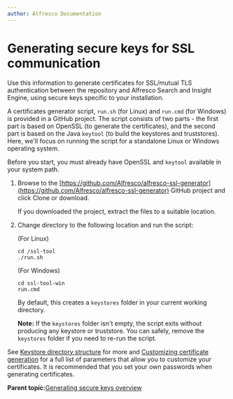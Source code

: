 ```yaml
---
author: Alfresco Documentation
---
```


# Generating secure keys for SSL communication

Use this information to generate certificates for SSL/mutual TLS authentication between the repository and Alfresco Search and Insight Engine, using secure keys specific to your installation.

A certificates generator script, `run.sh` \(for Linux\) and `run.cmd` \(for Windows\) is provided in a GitHub project. The script consists of two parts - the first part is based on OpenSSL \(to generate the certificates\), and the second part is based on the Java `keytool` \(to build the keystores and truststores\). Here, we'll focus on running the script for a standalone Linux or Windows operating system.

Before you start, you must already have OpenSSL and `keytool` available in your system path.

1.  Browse to the [https://github.com/Alfresco/alfresco-ssl-generator](https://github.com/Alfresco/alfresco-ssl-generator) GitHub project and click Clone or download.

    If you downloaded the project, extract the files to a suitable location.

2.  Change directory to the following location and run the script:

    \(For Linux\)

    ```
    cd /ssl-tool
    ./run.sh
    ```

    \(For Windows\)

    ```
    cd ssl-tool-win
    run.cmd
    ```

    By default, this creates a `keystores` folder in your current working directory.

    **Note:** If the `keystores` folder isn't empty, the script exits without producing any keystore or truststore. You can safely, remove the `keystores` folder if you need to re-run the script.


See [Keystore directory structure](../concepts/keystore-structure.md) for more and [Customizing certificate generation](../concepts/customize-keys.md) for a full list of parameters that allow you to customize your certificates. It is recommended that you set your own passwords when generating certificates.

**Parent topic:**[Generating secure keys overview](../concepts/generate-keys-overview.md)

